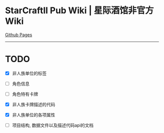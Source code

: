 # StarCraftII Pub Wiki | 星际酒馆非官方Wiki

[Github Pages](https://neko-para.github.io/scpubwiki)

---

# TODO

* [x] 非人族单位的标签

* [ ] 角色信息

* [ ] 角色特有卡牌

* [x] 非人族卡牌描述的代码

* [x] 非人族单位的各项属性

* [ ] 项目结构, 数据文件以及描述代码api的文档

